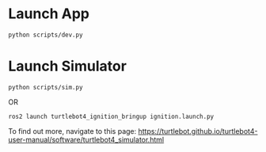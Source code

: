 # Launch App

```
python scripts/dev.py
```

# Launch Simulator

```
python scripts/sim.py
```

OR

```
ros2 launch turtlebot4_ignition_bringup ignition.launch.py
```

To find out more, navigate to this page: https://turtlebot.github.io/turtlebot4-user-manual/software/turtlebot4_simulator.html